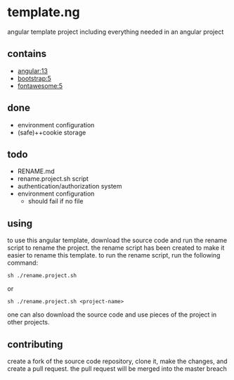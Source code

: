 
# template.ng

angular template project including everything needed in an angular project

## contains

- [angular:13](https://angular.io/)
- [bootstrap:5](https://getbootstrap.com/)
- [fontawesome:5](https://fontawesome.com/)

## done

- environment configuration
- (safe)++cookie storage

## todo

- RENAME.md
- rename.project.sh script
- authentication/authorization system
- environment configuration
  - should fail if no file

## using

to use this angular template, download the source code and run the rename script to rename the project.
the rename script has been created to make it easier to rename this template.
to run the rename script, run the following command:

```shell
sh ./rename.project.sh
```

 or

```shell
sh ./rename.project.sh <project-name>
```

one can also download the source code and use pieces of the project in other projects.

## contributing

create a fork of the source code repository, clone it, make the changes, and create a pull request. the pull request will be merged into the master breach
